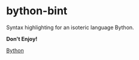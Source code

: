 # bython-bint

Syntax highlighting for an isoteric language Bython.

**Don't Enjoy!**

[Bython](https://github.com/Filo6699/bython)
